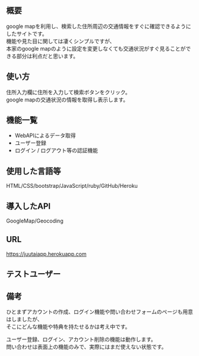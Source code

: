 ## 概要
google mapを利用し、検索した住所周辺の交通情報をすぐに確認できるようにしたサイトです。<br>
機能や見た目に関しては凄くシンプルですが、<br>
本家のgoogle mapのように設定を変更しなくても交通状況がすぐ見ることができる部分は利点だと思います。

## 使い方
住所入力欄に住所を入力して検索ボタンをクリック。<br>
google mapの交通状況の情報を取得し表示します。

## 機能一覧
- WebAPIによるデータ取得
- ユーザー登録
- ログイン / ログアウト等の認証機能

## 使用した言語等
HTML/CSS/bootstrap/JavaScript/ruby/GitHub/Heroku

## 導入したAPI
GoogleMap/Geocoding

## URL
https://juutaiapp.herokuapp.com

## テストユーザー


## 備考
ひとまずアカウントの作成、ログイン機能や問い合わせフォームのページも用意はしましたが、<br>
そこにどんな機能や特典を持たせるかは考え中です。

ユーザー登録、ログイン、アカウント削除の機能は動作します。<br>
問い合わせは表面上の機能のみで、実際にはまだ使えない状態です。